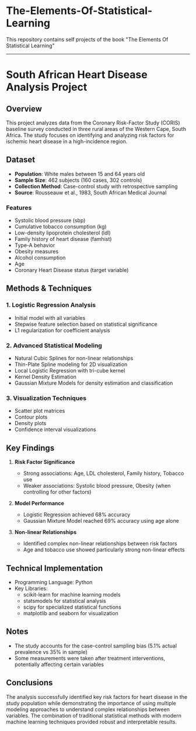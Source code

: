 # The-Elements-Of-Statistical-Learning
This repository contains self projects of the book "The Elements Of Statistical Learning"

------------------------------------------------------------------------------------------------------------------------------------------------------------------------------------------------------------------------------------------------------------------

# South African Heart Disease Analysis Project

## Overview
This project analyzes data from the Coronary Risk-Factor Study (CORIS) baseline survey conducted in three rural areas of the Western Cape, South Africa. The study focuses on identifying and analyzing risk factors for ischemic heart disease in a high-incidence region.

## Dataset
- **Population**: White males between 15 and 64 years old
- **Sample Size**: 462 subjects (160 cases, 302 controls)
- **Collection Method**: Case-control study with retrospective sampling
- **Source**: Rousseauw et al., 1983, South African Medical Journal

### Features
- Systolic blood pressure (sbp)
- Cumulative tobacco consumption (kg)
- Low-density lipoprotein cholesterol (ldl)
- Family history of heart disease (famhist)
- Type-A behavior
- Obesity measures
- Alcohol consumption
- Age
- Coronary Heart Disease status (target variable)

## Methods & Techniques

### 1. Logistic Regression Analysis
- Initial model with all variables
- Stepwise feature selection based on statistical significance
- L1 regularization for coefficient analysis

### 2. Advanced Statistical Modeling
- Natural Cubic Splines for non-linear relationships
- Thin-Plate Spline modeling for 2D visualization
- Local Logistic Regression with tri-cube kernel
- Kernel Density Estimation
- Gaussian Mixture Models for density estimation and classification

### 3. Visualization Techniques
- Scatter plot matrices
- Contour plots
- Density plots
- Confidence interval visualizations

## Key Findings

1. **Risk Factor Significance**
   - Strong associations: Age, LDL cholesterol, Family history, Tobacco use
   - Weaker associations: Systolic blood pressure, Obesity (when controlling for other factors)

2. **Model Performance**
   - Logistic Regression achieved 68% accuracy
   - Gaussian Mixture Model reached 69% accuracy using age alone

3. **Non-linear Relationships**
   - Identified complex non-linear relationships between risk factors
   - Age and tobacco use showed particularly strong non-linear effects

## Technical Implementation
- Programming Language: Python
- Key Libraries: 
  - scikit-learn for machine learning models
  - statsmodels for statistical analysis
  - scipy for specialized statistical functions
  - matplotlib and seaborn for visualization

## Notes
- The study accounts for the case-control sampling bias (5.1% actual prevalence vs 35% in sample)
- Some measurements were taken after treatment interventions, potentially affecting certain variables

## Conclusions
The analysis successfully identified key risk factors for heart disease in the study population while demonstrating the importance of using multiple modeling approaches to understand complex relationships between variables. The combination of traditional statistical methods with modern machine learning techniques provided robust and interpretable results.
